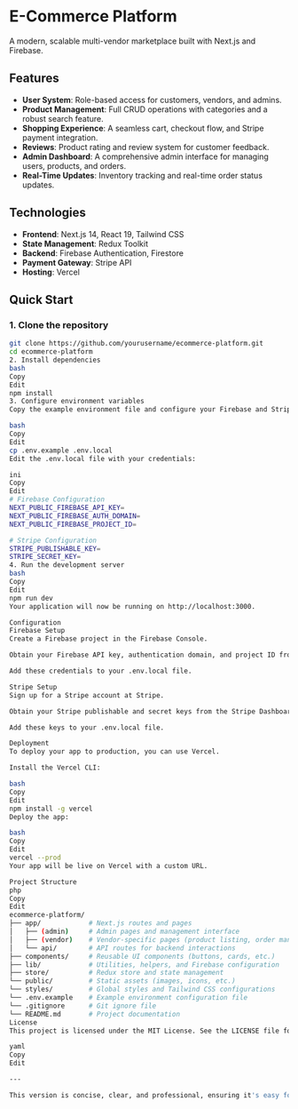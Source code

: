# E-Commerce Platform

A modern, scalable multi-vendor marketplace built with Next.js and Firebase.

## Features

- **User System**: Role-based access for customers, vendors, and admins.
- **Product Management**: Full CRUD operations with categories and a robust search feature.
- **Shopping Experience**: A seamless cart, checkout flow, and Stripe payment integration.
- **Reviews**: Product rating and review system for customer feedback.
- **Admin Dashboard**: A comprehensive admin interface for managing users, products, and orders.
- **Real-Time Updates**: Inventory tracking and real-time order status updates.

## Technologies

- **Frontend**: Next.js 14, React 19, Tailwind CSS
- **State Management**: Redux Toolkit
- **Backend**: Firebase Authentication, Firestore
- **Payment Gateway**: Stripe API
- **Hosting**: Vercel

## Quick Start

### 1. Clone the repository

```bash
git clone https://github.com/yourusername/ecommerce-platform.git
cd ecommerce-platform
2. Install dependencies
bash
Copy
Edit
npm install
3. Configure environment variables
Copy the example environment file and configure your Firebase and Stripe credentials:

bash
Copy
Edit
cp .env.example .env.local
Edit the .env.local file with your credentials:

ini
Copy
Edit
# Firebase Configuration
NEXT_PUBLIC_FIREBASE_API_KEY=
NEXT_PUBLIC_FIREBASE_AUTH_DOMAIN=
NEXT_PUBLIC_FIREBASE_PROJECT_ID=

# Stripe Configuration
STRIPE_PUBLISHABLE_KEY=
STRIPE_SECRET_KEY=
4. Run the development server
bash
Copy
Edit
npm run dev
Your application will now be running on http://localhost:3000.

Configuration
Firebase Setup
Create a Firebase project in the Firebase Console.

Obtain your Firebase API key, authentication domain, and project ID from your Firebase project settings.

Add these credentials to your .env.local file.

Stripe Setup
Sign up for a Stripe account at Stripe.

Obtain your Stripe publishable and secret keys from the Stripe Dashboard.

Add these keys to your .env.local file.

Deployment
To deploy your app to production, you can use Vercel.

Install the Vercel CLI:

bash
Copy
Edit
npm install -g vercel
Deploy the app:

bash
Copy
Edit
vercel --prod
Your app will be live on Vercel with a custom URL.

Project Structure
php
Copy
Edit
ecommerce-platform/
├── app/            # Next.js routes and pages
│   ├── (admin)     # Admin pages and management interface
│   ├── (vendor)    # Vendor-specific pages (product listing, order management, etc.)
│   └── api/        # API routes for backend interactions
├── components/     # Reusable UI components (buttons, cards, etc.)
├── lib/            # Utilities, helpers, and Firebase configuration
├── store/          # Redux store and state management
└── public/         # Static assets (images, icons, etc.)
└── styles/         # Global styles and Tailwind CSS configurations
└── .env.example    # Example environment configuration file
└── .gitignore      # Git ignore file
└── README.md       # Project documentation
License
This project is licensed under the MIT License. See the LICENSE file for more details.

yaml
Copy
Edit

---

This version is concise, clear, and professional, ensuring it's easy for users and developers to understand how to get started with the project, configure it, and deploy it.






